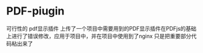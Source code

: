 # PDF-piugin
可行性的 pdf显示插件
上传了一个项目中需要用到的PDF显示插件在PDFjs的基础上进行了错误修改，应用于项目中，并在项目中使用到了nginx
只是把重要部分代码粘出来了
